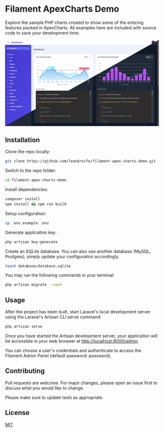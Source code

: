 # Filament ApexCharts Demo

Explore the sample PHP charts created to show some of the enticing features packed in ApexCharts.
All examples here are included with source code to save your development time.

![screenshot](https://raw.githubusercontent.com/leandrocfe/filament-apex-charts-demo/master/screenshots/example.jpg)

## Installation

Clone the repo locally:

```bash
git clone https://github.com/leandrocfe/filament-apex-charts-demo.git
```

Switch to the repo folder:

```bash
cd filament-apex-charts-demo
```

Install dependencies:

```bash
composer install
npm install && npm run build
```

Setup configuration:

```bash
cp .env.example .env
```

Generate application key:

```bash
php artisan key:generate
```

Create an SQLite database. You can also use another database (MySQL, Postgres), simply update your configuration accordingly.

```bash
touch database/database.sqlite
```

You may run the following commands in your terminal:

```bash
php artisan migrate --seed
```

## Usage

After the project has been built, start Laravel's local development server using the Laravel's Artisan CLI serve command:

```bash
php artisan serve
```

Once you have started the Artisan development server, your application will be accessible in your web browser at [http://localhost:8000/admin](http://localhost:8000/admin).

You can choose a user's credentials and authenticate to access the Filament Admin Panel (default password: _password_).

## Contributing

Pull requests are welcome. For major changes, please open an issue first to discuss what you would like to change.

Please make sure to update tests as appropriate.

## License

[MIT](https://choosealicense.com/licenses/mit/)
